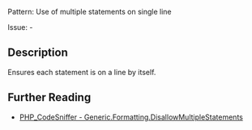 Pattern: Use of multiple statements on single line

Issue: -

## Description

Ensures each statement is on a line by itself.

## Further Reading

* [PHP_CodeSniffer - Generic.Formatting.DisallowMultipleStatements](https://github.com/squizlabs/PHP_CodeSniffer/blob/master/src/Standards/Generic/Sniffs/Formatting/DisallowMultipleStatementsSniff.php)